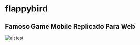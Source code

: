 # flappybird

## Famoso Game Mobile Replicado Para Web
![alt test](https://github.com/jonas-andrade/flapply-bird/views/public/flappy.png "flappy bird - game@sample")

